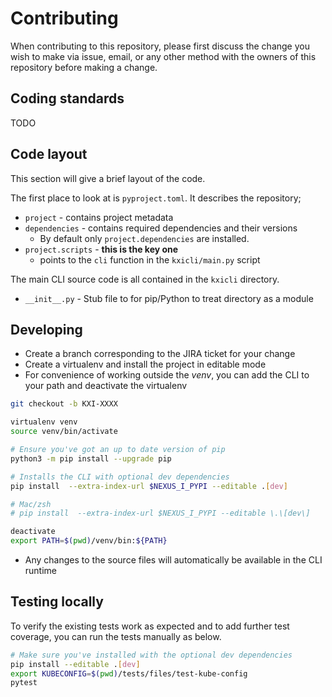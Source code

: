 # Contributing

When contributing to this repository, please first discuss the change you wish to make via issue,
email, or any other method with the owners of this repository before making a change.

## Coding standards

TODO

## Code layout

This section will give a brief layout of the code.

The first place to look at is `pyproject.toml`.
It describes the repository;

- `project` - contains project metadata
- `dependencies` - contains required dependencies and their versions
    - By default only `project.dependencies` are installed.
- `project.scripts` - **this is the key one**
    - points to the `cli` function in the `kxicli/main.py` script

The main CLI source code is all contained in the `kxicli` directory.

- `__init__.py` - Stub file to for pip/Python to treat directory as a module

## Developing

- Create a branch corresponding to the JIRA ticket for your change
- Create a virtualenv and install the project in editable mode
- For convenience of working outside the _venv_, you can add the CLI to your path and deactivate the virtualenv

```bash
git checkout -b KXI-XXXX

virtualenv venv
source venv/bin/activate

# Ensure you've got an up to date version of pip
python3 -m pip install --upgrade pip

# Installs the CLI with optional dev dependencies
pip install  --extra-index-url $NEXUS_I_PYPI --editable .[dev]

# Mac/zsh
# pip install  --extra-index-url $NEXUS_I_PYPI --editable \.\[dev\]

deactivate
export PATH=$(pwd)/venv/bin:${PATH}
```

- Any changes to the source files will automatically be available in the CLI runtime

## Testing locally

To verify the existing tests work as expected and to add further test coverage, you can run the tests manually
as below.

```bash
# Make sure you've installed with the optional dev dependencies
pip install --editable .[dev]
export KUBECONFIG=$(pwd)/tests/files/test-kube-config
pytest
```
